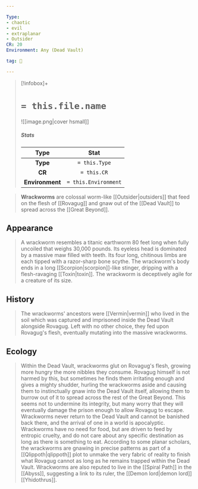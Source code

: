 ```yaml
---

Type:
- chaotic
- evil
- extraplanar
- Outsider
CR: 20
Environment: Any (Dead Vault)

tag: 👹

---
```


> [!infobox]+
> #  `= this.file.name`
> ![[image.png|cover hsmall]]
> ##### Stats
> Type | Stat |
> :---:|:---:|
> **Type** | `= this.Type` |
> **CR** | `= this.CR` |
> **Environment** | `= this.Environment` |



> **Wrackworms** are colossal worm-like [[Outsider|outsiders]] that feed on the flesh of [[Rovagug]] and gnaw out of the [[Dead Vault]] to spread across the [[Great Beyond]].



## Appearance

> A wrackworm resembles a titanic earthworm 80 feet long when fully uncoiled that weighs 30,000 pounds. Its eyeless head is dominated by a massive maw filled with teeth. Its four long, chitinous limbs are each tipped with a razor-sharp bone scythe. The wrackworm's body ends in a long [[Scorpion|scorpion]]-like stinger, dripping with a flesh-ravaging [[Toxin|toxin]]. The wrackworm is deceptively agile for a creature of its size.


## History

> The wrackworms' ancestors were [[Vermin|vermin]] who lived in the soil which was captured and imprisoned inside the Dead Vault alongside Rovagug. Left with no other choice, they fed upon Rovagug's flesh, eventually mutating into the massive wrackworms.


## Ecology

> Within the Dead Vault, wrackworms glut on Rovagug's flesh, growing more hungry the more nibbles they consume. Rovagug himself is not harmed by this, but sometimes he finds them irritating enough and gives a mighty shudder, hurling the wrackworms aside and causing them to instinctually gnaw into the Dead Vault itself, allowing them to burrow out of it to spread across the rest of the Great Beyond. This seems not to undermine its integrity, but many worry that they will eventually damage the prison enough to allow Rovagug to escape.
> Wrackworms never return to the Dead Vault and cannot be banished back there, and the arrival of one in a world is apocalyptic. Wrackworms have no need for food, but are driven to feed by entropic cruelty, and do not care about any specific destination as long as there is something to eat.
> According to some planar scholars, the wrackworms are gnawing in precise patterns as part of a [[Qlippoth|qlippoth]] plot to unmake the very fabric of reality to finish what Rovagug cannot as long as he remains trapped within the Dead Vault. Wrackworms are also reputed to live in the [[Spiral Path]] in the [[Abyss]], suggesting a link to its ruler, the [[Demon lord|demon lord]] [[Yhidothrus]].







